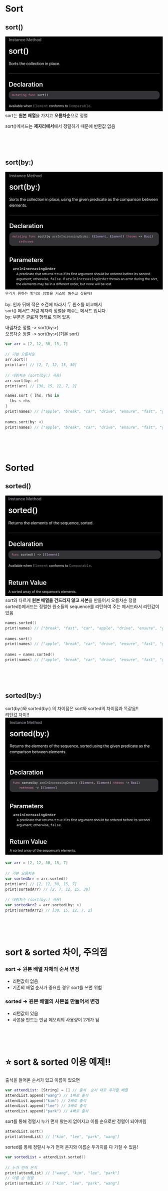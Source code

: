 # Sort
## sort()
![Alt text](image-1.png)
sort는 **원본 배열**을 가지고 **오름차순**으로 정렬<br>

sort()메서드는 **제자리에서**에서 정렬하기 때문에 반환값 없음

<br><br><br>

## sort(by:)
![Alt text](image-2.png)
```우리가 원하는 방식의 정렬을 커스텀 해주고 싶을때!```<br><br>
by: 인자 뒤에 적은 조건에 따라서 두 원소를 비교해서<br>
sort() 메서드 처럼 제자리 정렬을 해주는 메서드 입니다.<br>
by: 부분은 클로저 형태로 되어 있음

내림차순 정렬 -> sort(by:>)<br>
오름차순 정렬 -> sort(by:<)(기본 sort)

```swift
var arr = [2, 12, 30, 15, 7]

// 기본 오름차순
arr.sort()
print(arr) // [2, 7, 12, 15, 30]

// 내림차순 (sort(by:) 사용)
arr.sort(by: >)
print(arr) // [30, 15, 12, 7, 2]
```
```swift 
names.sort { lhs, rhs in
  lhs < rhs
}
print(names) // ["apple", "break", "car", "drive", "ensure", "fast", "gear"]

names.sort(by: <)
print(names) // ["apple", "break", "car", "drive", "ensure", "fast", "gear"]
```

<br><br><br>

# Sorted
## sorted()
![Alt text](image.png)
sort와 다르게 **원본 배열을 건드리지 않고** **사본**을 만들어서 오름차순 정렬<br>
sorted()메서드는 정렬한 원소들의 sequence를 리턴하여 주는 메서드라서 리턴값이 있음

```swift
names.sorted()
print(names) // ["break", "fast", "car", "apple", "drive", "ensure", "gear"]

names.sort()
print(names) // ["apple", "break", "car", "drive", "ensure", "fast", "gear"]

names = names.sorted()
print(names) // ["apple", "break", "car", "drive", "ensure", "fast", "gear"]
```

<br><br><br>

## sorted(by:)

sort(by:)와 sorted(by:) 의 차이점은 sort와 sorted의 차이점과 똑같음!!<br>
리턴값 차이!! 
![Alt text](image-3.png)
```swift
var arr = [2, 12, 30, 15, 7]

// 기본 오름차순
var sortedArr = arr.sorted()
print(arr) // [2, 12, 30, 15, 7]
print(sortedArr) // [2, 7, 12, 15, 30]

// 내림차순 (sort(by:) 사용)
var sortedArr2 = arr.sorted(by: >)
print(sortedArr2) // [30, 15, 12, 7, 2]
```
<br><br><br>

# sort & sorted 차이, 주의점
### sort -> 원본 배열 자체의 순서 변경<br>
- 리턴값이 없음
- 기존의 배열 순서가 중요한 경우 sort를 쓰면 위험


### sorted -> 원본 배열의 사본을 만들어서 변경<br>
- 리턴값이 있음
- 사본을 만드는 만큼 메모리의 사용량이 2개가 됨

<br><br><br>

# ⭐️ sort & sorted 이용 예제!!
출석을 들어온 순서가 있고 이름이 있으면
```swift
var attendList: [String] = [] // 출석  순서 대로 추가할 배열
attendList.append("wang") // 1빠로 출석
attendList.append("kim") // 2빠로 출석
attendList.append("lee") // 3빠로 출석
attendList.append("park") // 4빠로 출석
```
sort를 통해 정렬시 누가 먼저 왔는지 없어지고 이름 순으로만 정렬이 되어버림
```swift
attendList.sort()
print(attendList) // ["kim", "lee", "park", "wang"]
```
sorted를 통해 정렬시 누가 먼저 온지와 이름순 두가지를 다 가질 수 있음!
```swift
var sortedList = attendList.sorted()

// 누가 먼저 온지
print(attendList) // ["wang", "kim", "lee", "park"]
// 이름 순 정렬
print(sortedList) // ["kim", "lee", "park", "wang"]
```


